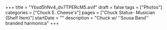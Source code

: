 +++
title = "Ybsd5hNv4_dv7TPERcM5.avif"
draft = false
tags = ["Photos"]
categories = ["Chuck E. Cheese's"]
pages = ["Chuck Statue- Musician (Shelf Item)"]
startDate = ""
description = "Chuck w/ ''Sousa Band'' branded harmonica"
+++
